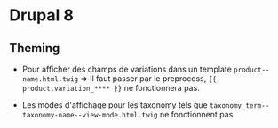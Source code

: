 # Drupal 8 

## Theming
 * Pour afficher des champs de variations dans un template ```product--name.html.twig``` => Il faut passer par le preprocess,
```{{ product.variation_**** }}``` ne fonctionnera pas.

* Les modes d'affichage pour les taxonomy tels que ```taxonomy_term--taxonomy-name--view-mode.html.twig``` ne fonctionnent pas.
